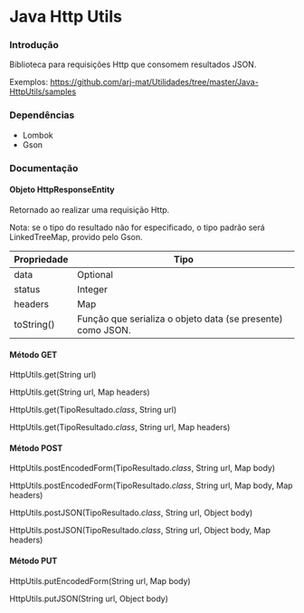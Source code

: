 # Java Http Utils

### Introdução

Biblioteca para requisições Http que consomem resultados JSON.

Exemplos: https://github.com/arj-mat/Utilidades/tree/master/Java-HttpUtils/samples

### Dependências

- Lombok
- Gson

### Documentação

#### Objeto HttpResponseEntity

Retornado ao realizar uma requisição Http.

Nota: se o tipo do resultado não for especificado, o tipo padrão será LinkedTreeMap<String Object>, provido pelo Gson.

| Propriedade | Tipo                                                        |
| :---------- | ----------------------------------------------------------- |
| data        | Optional<TipoResultado>                                     |
| status      | Integer                                                     |
| headers     | Map<String String>                                          |
| toString()  | Função que serializa o objeto data (se presente) como JSON. |

#### Método GET

HttpUtils.get(String url)

HttpUtils.get(String url, Map<String String> headers)

HttpUtils.<TipoResultado>get(TipoResultado.*class*, String url)

HttpUtils.<TipoResultado>get(TipoResultado.*class*, String url, Map<String String> headers)

#### Método POST

HttpUtils.<TipoResultado>postEncodedForm(TipoResultado.*class*, String url, Map<String String> body)

HttpUtils.<TipoResultado>postEncodedForm(TipoResultado.*class*, String url, Map<String String> body,  Map<String String> headers)

HttpUtils.<TipoResultado>postJSON(TipoResultado.*class*, String url, Object body)

HttpUtils.<TipoResultado>postJSON(TipoResultado.*class*, String url, Object body,  Map<String String> headers)

#### Método PUT

HttpUtils.putEncodedForm(String url, Map<String String> body)

HttpUtils.putJSON(String url, Object body)

